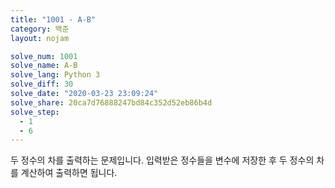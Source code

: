 ```yaml
---
title: "1001 - A-B"
category: 백준
layout: nojam

solve_num: 1001
solve_name: A-B
solve_lang: Python 3
solve_diff: 30
solve_date: "2020-03-23 23:09:24"
solve_share: 20ca7d76888247bd84c352d52eb86b4d
solve_step:
  - 1
  - 6
---
```


두 정수의 차를 출력하는 문제입니다. 입력받은 정수들을 변수에 저장한 후 두 정수의 차를 계산하여 출력하면 됩니다.
